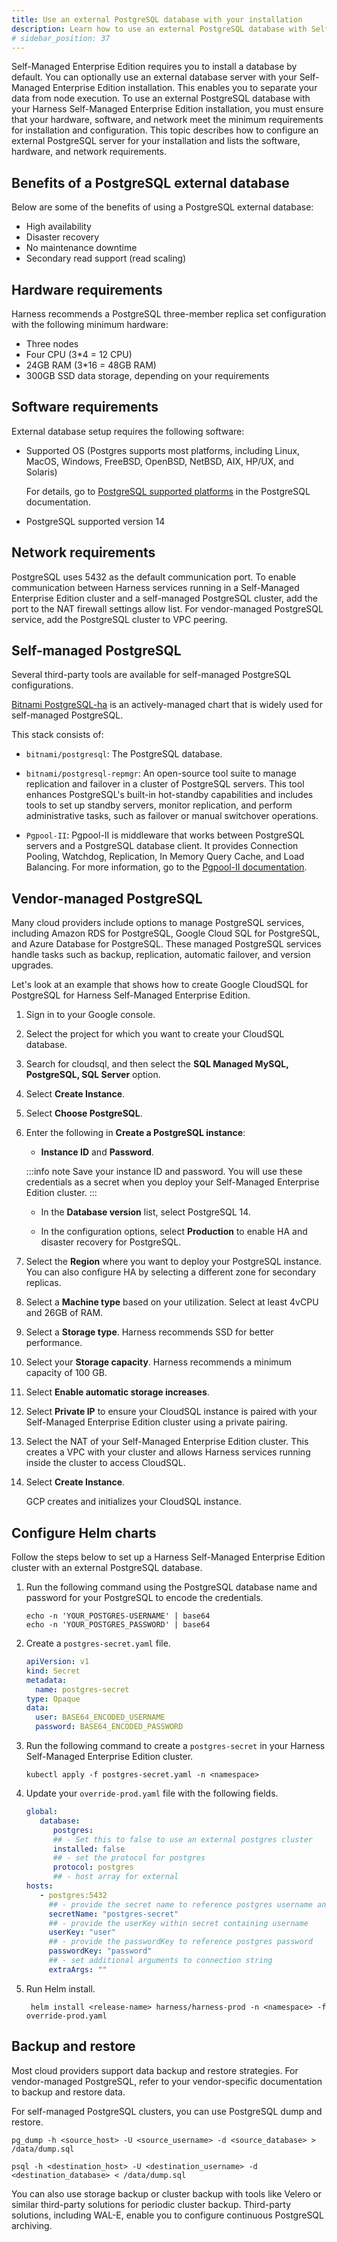 ```yaml
---
title: Use an external PostgreSQL database with your installation
description: Learn how to use an external PostgreSQL database with Self-Managed Enterprise Edition installations. 
# sidebar_position: 37
---
```


Self-Managed Enterprise Edition requires you to install a database by default. You can optionally use an external database server with your Self-Managed Enterprise Edition installation. This enables you to separate your data from node execution. To use an external PostgreSQL database with your Harness Self-Managed Enterprise Edition installation, you must ensure that your hardware, software, and network meet the minimum requirements for installation and configuration. This topic describes how to configure an external PostgreSQL server for your installation and lists the software, hardware, and network requirements.

## Benefits of a PostgreSQL external database

Below are some of the benefits of using a PostgreSQL external database:

- High availability
- Disaster recovery
- No maintenance downtime
- Secondary read support (read scaling)

## Hardware requirements

Harness recommends a PostgreSQL three-member replica set configuration with the following minimum hardware:

- Three nodes
- Four CPU (3*4 = 12 CPU)
- 24GB RAM (3*16 = 48GB RAM)
- 300GB SSD data storage, depending on your requirements

## Software requirements

External database setup requires the following software:

- Supported OS (Postgres supports most platforms, including Linux, MacOS, Windows, FreeBSD, OpenBSD, NetBSD, AIX, HP/UX, and Solaris)

    For details, go to [PostgreSQL supported platforms](https://www.postgresql.org/docs/current/supported-platforms.html) in the PostgreSQL documentation.

- PostgreSQL supported version 14

## Network requirements

PostgreSQL uses 5432 as the default communication port. To enable communication between Harness services running in a Self-Managed Enterprise Edition cluster and a self-managed PostgreSQL cluster, add the port to the NAT firewall settings allow list. For vendor-managed PostgreSQL service, add the PostgreSQL cluster to VPC peering.

## Self-managed PostgreSQL

Several third-party tools are available for self-managed PostgreSQL configurations.

[Bitnami PostgreSQL-ha](https://github.com/bitnami/charts/tree/main/bitnami/postgresql-ha/) is an actively-managed chart that is widely used for self-managed PostgreSQL.

This stack consists of:

- `bitnami/postgresql`: The PostgreSQL database.

- `bitnami/postgresql-repmgr`: An open-source tool suite to manage replication and failover in a cluster of PostgreSQL servers. This tool enhances PostgreSQL's built-in hot-standby capabilities and includes tools to set up standby servers, monitor replication, and perform administrative tasks, such as failover or manual switchover operations.

- `Pgpool-II`: Pgpool-II is middleware that works between PostgreSQL servers and a PostgreSQL database client. It provides Connection Pooling, Watchdog, Replication, In Memory Query Cache, and Load Balancing. For more information, go to the [Pgpool-II documentation](https://pgpool.net/mediawiki/index.php/Main_Page).

## Vendor-managed PostgreSQL

Many cloud providers include options to manage PostgreSQL services, including Amazon RDS for PostgreSQL, Google Cloud SQL for PostgreSQL, and Azure Database for PostgreSQL. These managed PostgreSQL services handle tasks such as backup, replication, automatic failover, and version upgrades. 

Let's look at an example that shows how to create Google CloudSQL for PostgreSQL for Harness Self-Managed Enterprise Edition.

1. Sign in to your Google console.

2. Select the project for which you want to create your CloudSQL database.

3. Search for cloudsql, and then select the **SQL Managed MySQL, PostgreSQL, SQL Server** option. 

4. Select **Create Instance**.

5. Select **Choose PostgreSQL**.

6. Enter the following in **Create a PostgreSQL instance**:

   - **Instance ID** and **Password**. 

   :::info note
   Save your instance ID and password. You will use these credentials as a secret when you deploy your Self-Managed Enterprise Edition cluster.
   :::

   - In the **Database version** list, select PostgreSQL 14.

   - In the configuration options, select **Production** to enable HA and disaster recovery for PostgreSQL.

7. Select the **Region** where you want to deploy your PostgreSQL instance. You can also configure HA by selecting a different zone for secondary replicas.

8. Select a **Machine type** based on your utilization. Select at least 4vCPU and 26GB of RAM.  

9. Select a **Storage type**. Harness recommends SSD for better performance.

10. Select your **Storage capacity**. Harness recommends a minimum capacity of 100 GB.

11. Select **Enable automatic storage increases**.

12. Select **Private IP** to ensure your CloudSQL instance is paired with your Self-Managed Enterprise Edition cluster using a private pairing.

13. Select the NAT of your Self-Managed Enterprise Edition cluster. This creates a VPC with your cluster and allows Harness services running inside the cluster to access CloudSQL.

14. Select **Create Instance**.

    GCP creates and initializes your CloudSQL instance.

## Configure Helm charts

Follow the steps below to set up a Harness Self-Managed Enterprise Edition cluster with an external PostgreSQL database.

1. Run the following command using the PostgreSQL database name and password for your PostgreSQL to encode the credentials.

   ```zsh, bash
   echo -n 'YOUR_POSTGRES-USERNAME' | base64
   echo -n 'YOUR_POSTGRES_PASSWORD' | base64
   ```
2. Create a `postgres-secret.yaml` file.

   ```yaml
   apiVersion: v1
   kind: Secret
   metadata:
     name: postgres-secret
   type: Opaque
   data:
     user: BASE64_ENCODED_USERNAME
     password: BASE64_ENCODED_PASSWORD
   ```

3. Run the following command to create a `postgres-secret` in your Harness Self-Managed Enterprise Edition cluster.
   
   ```
   kubectl apply -f postgres-secret.yaml -n <namespace>
   ```

4. Update your `override-prod.yaml` file with the following fields.

   ```yaml
   global:
      database:
         postgres:
         ## - Set this to false to use an external postgres cluster
         installed: false
         ## - set the protocol for postgres
         protocol: postgres
         ## - host array for external
   hosts:
      - postgres:5432
        ## - provide the secret name to reference postgres username and password
        secretName: "postgres-secret"
        ## - provide the userKey within secret containing username
        userKey: "user"
        ## - provide the passwordKey to reference postgres password
        passwordKey: "password"
        ## - set additional arguments to connection string
        extraArgs: ""
   ```

5. Run Helm install.

   ```
    helm install <release-name> harness/harness-prod -n <namespace> -f override-prod.yaml
   ```

## Backup and restore

Most cloud providers support data backup and restore strategies. For vendor-managed PostgreSQL, refer to your vendor-specific documentation to backup and restore data. 

For self-managed PostgreSQL clusters, you can use PostgreSQL dump and restore.

```
pg_dump -h <source_host> -U <source_username> -d <source_database> > /data/dump.sql
```
```
psql -h <destination_host> -U <destination_username> -d <destination_database> < /data/dump.sql
```

You can also use storage backup or cluster backup with tools like Velero or similar third-party solutions for periodic cluster backup. Third-party solutions, including WAL-E, enable you to configure continuous PostgreSQL archiving.
